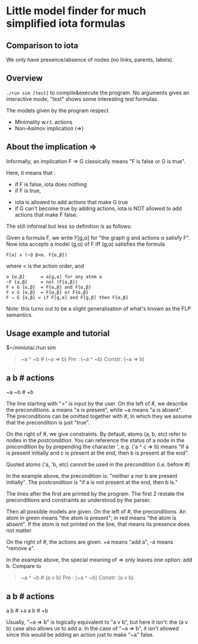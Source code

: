 # Little model finder for much simplified iota formulas

## Comparison to iota

We only have presence/absence of nodes (no links, parents, labels).

## Overview

`./run sim [test]` to compile&execute the program.
No arguments gives an interactive mode, "test" shows some interesting
test formulas.

The models given by the program respect
  * Minimality w.r.t. actions
* Non-Asimov implication (=>)


## About the implication =>

Informally, an implication F => G classically means "F is false or G is true". 

Here, it means that :

* if F is false, iota does nothing
* if F is true, 
- iota is allowed to add actions that make G true
- if G can't become true by adding actions, iota is NOT allowed to add actions
  that make F false.

The still informal but less so definition is as follows:

Given a formula F, we write F[g,α] for "the graph g and actions α satisfy F".
Now iota accepts a model (g,α) of F iff (g,α) satisfies the formula

    F[a] ∧ (¬∃ β<α. F{α,β})

  where < is the action order, and

    a {α,β}      = a[g,α] for any atom a
    ~F {a,β}     = not (F{a,β})
    F ∧ G {α,β}  = F{α,β} and F{α,β}
    F ∨ G {α,β}  = F{α,β} or F{α,β}
    F ⇒ G {α,β} = if F[g,α] and F[g,β] then F{α,β}

Note: this turns out to be a slight generalisation of what's known as
the FLP semantics.


## Usage example and tutorial

$~/miniota/./run sim
> ~a ^ ~b # (~a => b)
  Pre   : (~a ^ ~b)
  Constr: (~a => b)

  a   b  #   actions
  ----------------
  ~a ~b  #  +b

The line starting with ">" is input by the user. On the left of #, we describe the
preconditions.  a means "a is present", while ~a means "a is absent". The
preconditions can be omitted together with #, in which they we assume that the
precondition is just "true".

On the right of #, we give constraints. By default, atoms (a, b, etc) refer to
nodes in the *postcondition*. You can reference the status of a node in the
precondition by by prepending the character ', e.g. ('a ^ c => b) means "If a
is present initially and c is present at the end, then b is present at the
end".

Quoted atoms ('a, 'b, etc) cannot be used in the precondition (i.e. before #)

In the example above, the precondition is: "neither a nor b are present
initially". The postcondition is "if a is not present at the end, then b is."

The lines after the first are printed by the program. The first 2 restate the
preconditions and constraints as understood by the parser.

Then all possible models are given. On the left of #, the preconditions. An
atom in green means "the atom is present"; in red means "the atom is absent".
If the atom is not printed on the line, that means its presence does not
matter.

On the right of #, the actions are given. +a means "add a", -a means "remove
a".

In the example above, the special meaning of => only leaves one option: add b.
Compare to

> ~a ^ ~b # (a v b)
  Pre   : (~a ^ ~b)
  Constr: (a v b)

  a b  #   actions
  ----------------
  a b  #  +a
  a b  #  +b

Usually, "~a => b" is logically equivalent to "a v b", but here it isn't: the
(a v b) case also allows us to add a. In the case of "~a => b", it isn't
allowed since this would be adding an action just to make "~a" false.
